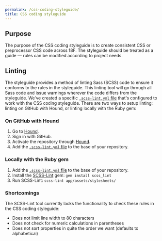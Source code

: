 ```yaml
---
permalink: /css-coding-styleguide/
title: CSS coding styleguide
---
```


## Purpose
The purpose of the CSS coding styleguide is to create consistent CSS or preprocessor CSS code across 18F. The styleguide should be treated as a guide &mdash; rules can be modified according to project needs.

## Linting
The styleguide provides a method of linting Sass (SCSS) code to ensure it conforms to the rules in the styleguide. This linting tool will go through all Sass code and issue warnings wherever the code differs from the styleguide. We've created a specific [`.scss-lint.yml` file](https://raw.githubusercontent.com/18F/frontend/18f-pages-staging/.scss-lint.yml) that's configured to work with the CSS coding styleguide. There are two ways to setup linting: linting on GitHub with Hound, or linting locally with the Ruby gem:

### On GitHub with Hound
1. Go to [Hound](https://houndci.com/).
2. Sign in with GitHub.
3. Activate the repository through [Hound](https://houndci.com/repos).
4. Add the [`.scss-lint.yml` file](https://raw.githubusercontent.com/18F/frontend/18f-pages-staging/.scss-lint.yml) to the base of your repository.

### Locally with the Ruby gem
1. Add the [`.scss-lint.yml` file](https://raw.githubusercontent.com/18F/frontend/18f-pages-staging/.scss-lint.yml) to the base of your repository.
2. Install the [SCSS-Lint](https://github.com/brigade/scss-lint) gem: `gem install scss_lint`
3. Run SCSS-Lint: `scss-lint app/assets/stylesheets/`

### Shortcomings
The SCSS-Lint tool currently lacks the functionality to check these rules in the CSS coding styleguide:

- Does not limit line width to 80 characters
- Does not check for numeric calculations in parentheses
- Does not sort properties in quite the order we want (defaults to alphabetical)
